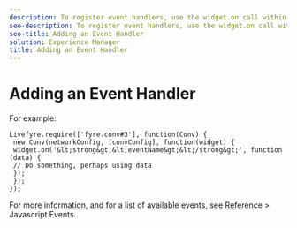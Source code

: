 ```yaml
---
description: To register event handlers, use the widget.on call within the App’s callback function.
seo-description: To register event handlers, use the widget.on call within the App’s callback function.
seo-title: Adding an Event Handler
solution: Experience Manager
title: Adding an Event Handler
---
```


# Adding an Event Handler

For example:

```
Livefyre.require(['fyre.conv#3'], function(Conv) { 
 new Conv(networkConfig, [convConfig], function(widget) { 
 widget.on('&lt;strong&gt;&lt;eventName&gt;&lt;/strong&gt;', function (data) { 
 // Do something, perhaps using data 
 }); 
 }); 
}); 

```
For more information, and for a list of available events, see Reference &gt; Javascript Events.

